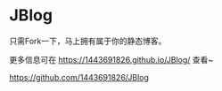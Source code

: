 # JBlog

只需Fork一下，马上拥有属于你的静态博客。

更多信息可在 https://1443691826.github.io/JBlog/ 查看~

https://github.com/1443691826/JBlog